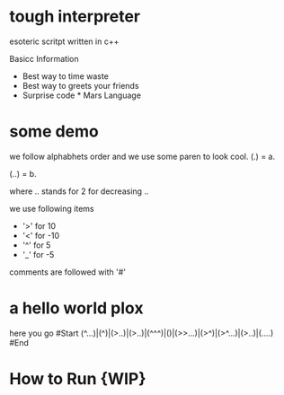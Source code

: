 # tough interpreter
esoteric scritpt written in c++ 

Basicc Information 
  * Best way to time waste
  * Best way to greets your friends 
  * Surprise code * Mars Language 
# some demo 

we follow alphabhets order and we use some paren to look cool.
(.) = a. 

(..) = b. 

where .. stands for 2 for decreasing ..

we use following items 
   * '>' for 10
   * '<' for -10 
   * '^' for 5 
   * '_' for -5

comments are followed with '#' 
# a hello world plox 
here you go #Start (^...)|(^)|(>..)|(>..)|(^^^)|()|(>>...)|(>^)|(>^...)|(>..)|(....) #End 

# How to Run {WIP}
